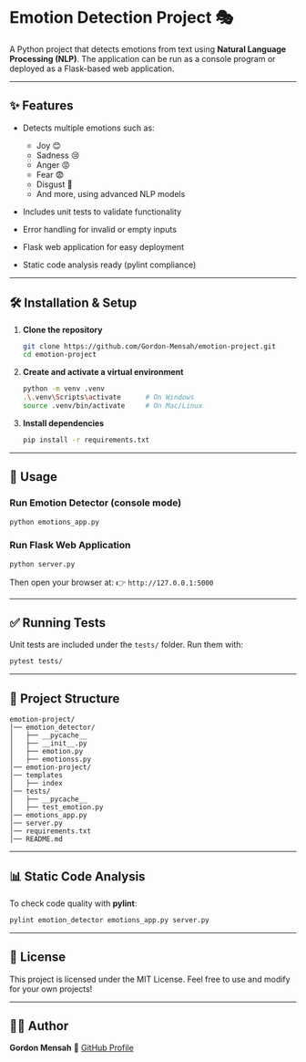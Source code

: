 # Emotion Detection Project 🎭

A Python project that detects emotions from text using **Natural Language Processing (NLP)**.
The application can be run as a console program or deployed as a Flask-based web application.

---

## ✨ Features

* Detects multiple emotions such as:

  * Joy 😊
  * Sadness 😢
  * Anger 😡
  * Fear 😨
  * Disgust 🤢
  * And more, using advanced NLP models
* Includes unit tests to validate functionality
* Error handling for invalid or empty inputs
* Flask web application for easy deployment
* Static code analysis ready (pylint compliance)

---

## 🛠️ Installation & Setup

1. **Clone the repository**

   ```bash
   git clone https://github.com/Gordon-Mensah/emotion-project.git
   cd emotion-project
   ```

2. **Create and activate a virtual environment**

   ```bash
   python -m venv .venv
   .\.venv\Scripts\activate      # On Windows
   source .venv/bin/activate     # On Mac/Linux
   ```

3. **Install dependencies**

   ```bash
   pip install -r requirements.txt
   ```

---

## 🚀 Usage

### Run Emotion Detector (console mode)

```bash
python emotions_app.py
```

### Run Flask Web Application

```bash
python server.py
```

Then open your browser at:
👉 `http://127.0.0.1:5000`

---

## ✅ Running Tests

Unit tests are included under the `tests/` folder.
Run them with:

```bash
pytest tests/
```

---

## 📂 Project Structure

```
emotion-project/
│── emotion_detector/
│   ├── __pycache__
│   ├── __init__.py
│   ├── emotion.py
│   ├── emotionss.py
│── emotion-project/
│── templates
│   ├── index
│── tests/
│   ├── __pycache__
│   ├── test_emotion.py
│── emotions_app.py
│── server.py
│── requirements.txt
│── README.md
```

---

## 📊 Static Code Analysis

To check code quality with **pylint**:

```bash
pylint emotion_detector emotions_app.py server.py
```

---

## 📜 License

This project is licensed under the MIT License.
Feel free to use and modify for your own projects!

---

## 👨‍💻 Author

**Gordon Mensah**
🔗 [GitHub Profile](https://github.com/Gordon-Mensah)

